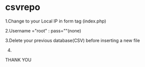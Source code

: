# csvrepo
1.Change to your Local IP in form tag (index.php)

2.Username ="root" : pass=""(none)

3.Delete your previous database(CSV) before inserting a new file

4.
THANK YOU
